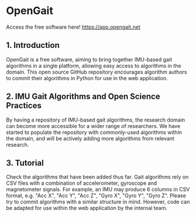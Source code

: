 # OpenGait

Access the free software here!
https://app.opengait.net


## 1. Introduction
OpenGait is a free software, aiming to bring together IMU-based gait algorithms in a single platform, allowing easy access to algorithms in the domain. This open source GitHub repository encourages algorithm authors to commit their algorithms in Python for use in the web application.

## 2. IMU Gait Algorithms and Open Science Practices
By having a repository of IMU-based gait algorithms, the research domain can become more accessible for a wider range of researchers. We have started to populate the repository with commonly-used algorithms within the domain, and will be actively adding more algorithms from relevant research. 

## 3. Tutorial
Check the algorithms that have been added thus far. Gait algorithms rely on CSV files with a combination of accelerometer, gyroscope and magnetometer signals. For example, an IMU may produce 6 columns in CSV format, e.g. "Acc X", "Acc Y", "Acc Z", "Gyro X", "Gyro Y", "Gyro Z". Please try to commit algorithms with a similar structure in mind. However, code can be adapted for use within the web application by the internal team.
